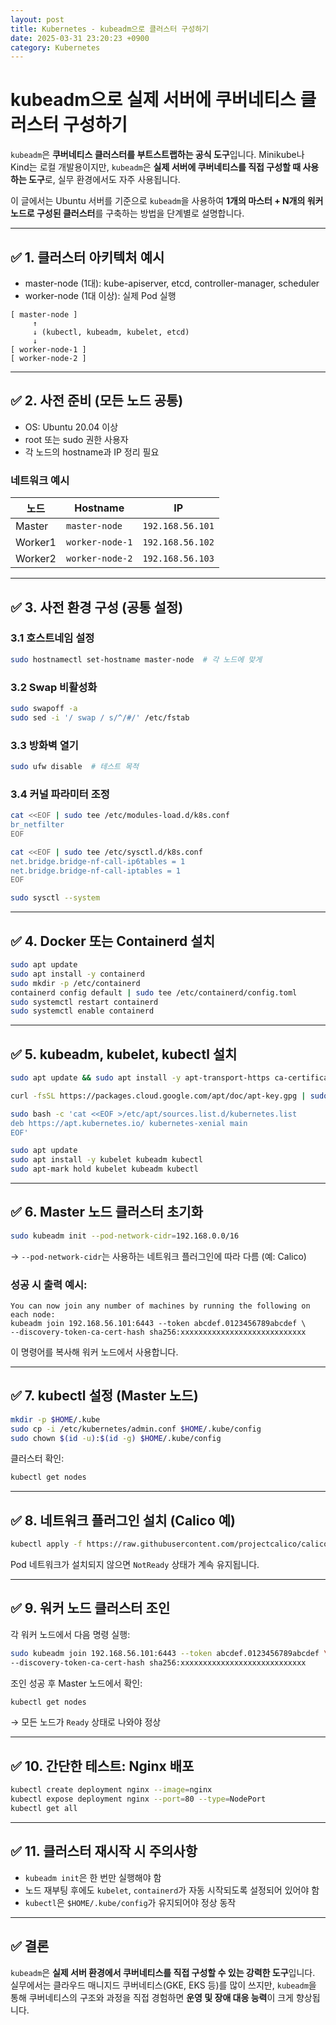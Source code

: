 ```yaml
---
layout: post
title: Kubernetes - kubeadm으로 클러스터 구성하기
date: 2025-03-31 23:20:23 +0900
category: Kubernetes
---
```

# kubeadm으로 실제 서버에 쿠버네티스 클러스터 구성하기

`kubeadm`은 **쿠버네티스 클러스터를 부트스트랩하는 공식 도구**입니다. Minikube나 Kind는 로컬 개발용이지만, `kubeadm`은 **실제 서버에 쿠버네티스를 직접 구성할 때 사용하는 도구**로, 실무 환경에서도 자주 사용됩니다.

이 글에서는 Ubuntu 서버를 기준으로 `kubeadm`을 사용하여 **1개의 마스터 + N개의 워커 노드로 구성된 클러스터**를 구축하는 방법을 단계별로 설명합니다.

---

## ✅ 1. 클러스터 아키텍처 예시

- master-node (1대): kube-apiserver, etcd, controller-manager, scheduler
- worker-node (1대 이상): 실제 Pod 실행

```
[ master-node ]
     ↑
     ↓ (kubectl, kubeadm, kubelet, etcd)
     ↓
[ worker-node-1 ] 
[ worker-node-2 ] 
```

---

## ✅ 2. 사전 준비 (모든 노드 공통)

- OS: Ubuntu 20.04 이상
- root 또는 sudo 권한 사용자
- 각 노드의 hostname과 IP 정리 필요

### 네트워크 예시

| 노드 | Hostname         | IP            |
|------|------------------|---------------|
| Master | `master-node`    | `192.168.56.101` |
| Worker1 | `worker-node-1`  | `192.168.56.102` |
| Worker2 | `worker-node-2`  | `192.168.56.103` |

---

## ✅ 3. 사전 환경 구성 (공통 설정)

### 3.1 호스트네임 설정

```bash
sudo hostnamectl set-hostname master-node  # 각 노드에 맞게
```

### 3.2 Swap 비활성화

```bash
sudo swapoff -a
sudo sed -i '/ swap / s/^/#/' /etc/fstab
```

### 3.3 방화벽 열기

```bash
sudo ufw disable  # 테스트 목적
```

### 3.4 커널 파라미터 조정

```bash
cat <<EOF | sudo tee /etc/modules-load.d/k8s.conf
br_netfilter
EOF

cat <<EOF | sudo tee /etc/sysctl.d/k8s.conf
net.bridge.bridge-nf-call-ip6tables = 1
net.bridge.bridge-nf-call-iptables = 1
EOF

sudo sysctl --system
```

---

## ✅ 4. Docker 또는 Containerd 설치

```bash
sudo apt update
sudo apt install -y containerd
sudo mkdir -p /etc/containerd
containerd config default | sudo tee /etc/containerd/config.toml
sudo systemctl restart containerd
sudo systemctl enable containerd
```

---

## ✅ 5. kubeadm, kubelet, kubectl 설치

```bash
sudo apt update && sudo apt install -y apt-transport-https ca-certificates curl

curl -fsSL https://packages.cloud.google.com/apt/doc/apt-key.gpg | sudo apt-key add -

sudo bash -c 'cat <<EOF >/etc/apt/sources.list.d/kubernetes.list
deb https://apt.kubernetes.io/ kubernetes-xenial main
EOF'

sudo apt update
sudo apt install -y kubelet kubeadm kubectl
sudo apt-mark hold kubelet kubeadm kubectl
```

---

## ✅ 6. Master 노드 클러스터 초기화

```bash
sudo kubeadm init --pod-network-cidr=192.168.0.0/16
```

→ `--pod-network-cidr`는 사용하는 네트워크 플러그인에 따라 다름 (예: Calico)

### 성공 시 출력 예시:

```
You can now join any number of machines by running the following on each node:
kubeadm join 192.168.56.101:6443 --token abcdef.0123456789abcdef \
--discovery-token-ca-cert-hash sha256:xxxxxxxxxxxxxxxxxxxxxxxxxxxx
```

이 명령어를 복사해 워커 노드에서 사용합니다.

---

## ✅ 7. kubectl 설정 (Master 노드)

```bash
mkdir -p $HOME/.kube
sudo cp -i /etc/kubernetes/admin.conf $HOME/.kube/config
sudo chown $(id -u):$(id -g) $HOME/.kube/config
```

클러스터 확인:

```bash
kubectl get nodes
```

---

## ✅ 8. 네트워크 플러그인 설치 (Calico 예)

```bash
kubectl apply -f https://raw.githubusercontent.com/projectcalico/calico/v3.27.0/manifests/calico.yaml
```

Pod 네트워크가 설치되지 않으면 `NotReady` 상태가 계속 유지됩니다.

---

## ✅ 9. 워커 노드 클러스터 조인

각 워커 노드에서 다음 명령 실행:

```bash
sudo kubeadm join 192.168.56.101:6443 --token abcdef.0123456789abcdef \
--discovery-token-ca-cert-hash sha256:xxxxxxxxxxxxxxxxxxxxxxxxxxxx
```

조인 성공 후 Master 노드에서 확인:

```bash
kubectl get nodes
```

→ 모든 노드가 `Ready` 상태로 나와야 정상

---

## ✅ 10. 간단한 테스트: Nginx 배포

```bash
kubectl create deployment nginx --image=nginx
kubectl expose deployment nginx --port=80 --type=NodePort
kubectl get all
```

---

## ✅ 11. 클러스터 재시작 시 주의사항

- `kubeadm init`은 한 번만 실행해야 함
- 노드 재부팅 후에도 `kubelet`, `containerd`가 자동 시작되도록 설정되어 있어야 함
- `kubectl`은 `$HOME/.kube/config`가 유지되어야 정상 동작

---

## ✅ 결론

`kubeadm`은 **실제 서버 환경에서 쿠버네티스를 직접 구성할 수 있는 강력한 도구**입니다. 실무에서는 클라우드 매니지드 쿠버네티스(GKE, EKS 등)를 많이 쓰지만, `kubeadm`을 통해 쿠버네티스의 구조와 과정을 직접 경험하면 **운영 및 장애 대응 능력**이 크게 향상됩니다.